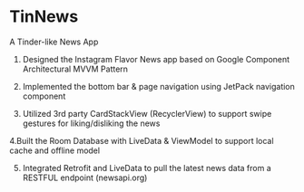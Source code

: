 # TinNews
A Tinder-like News App

1. Designed the Instagram Flavor News app based on Google Component Architectural MVVM Pattern

2. Implemented the bottom bar & page navigation using JetPack navigation component

3. Utilized 3rd party CardStackView (RecyclerView) to support swipe gestures for liking/disliking the news

4.Built the Room Database with LiveData & ViewModel to support local cache and offline model

5. Integrated Retrofit and LiveData to pull the latest news data from a RESTFUL endpoint (newsapi.org)
